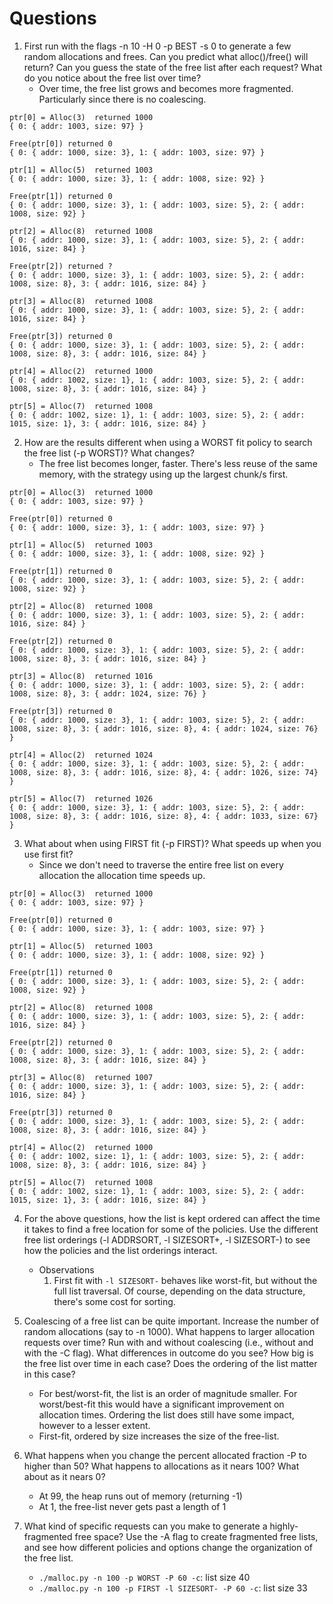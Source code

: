 # Questions
1. First run with the flags -n 10 -H 0 -p BEST -s 0 to generate a few random allocations and frees. Can you predict what alloc()/free() will return? Can you guess the state of the free list after each request? What do you notice about the free list over time?
    - Over time, the free list grows and becomes more fragmented. Particularly since there is no coalescing. 

```
ptr[0] = Alloc(3)  returned 1000
{ 0: { addr: 1003, size: 97} }

Free(ptr[0]) returned 0
{ 0: { addr: 1000, size: 3}, 1: { addr: 1003, size: 97} }

ptr[1] = Alloc(5)  returned 1003
{ 0: { addr: 1000, size: 3}, 1: { addr: 1008, size: 92} }

Free(ptr[1]) returned 0
{ 0: { addr: 1000, size: 3}, 1: { addr: 1003, size: 5}, 2: { addr: 1008, size: 92} }

ptr[2] = Alloc(8)  returned 1008
{ 0: { addr: 1000, size: 3}, 1: { addr: 1003, size: 5}, 2: { addr: 1016, size: 84} }

Free(ptr[2]) returned ?
{ 0: { addr: 1000, size: 3}, 1: { addr: 1003, size: 5}, 2: { addr: 1008, size: 8}, 3: { addr: 1016, size: 84} }

ptr[3] = Alloc(8)  returned 1008
{ 0: { addr: 1000, size: 3}, 1: { addr: 1003, size: 5}, 2: { addr: 1016, size: 84} }

Free(ptr[3]) returned 0
{ 0: { addr: 1000, size: 3}, 1: { addr: 1003, size: 5}, 2: { addr: 1008, size: 8}, 3: { addr: 1016, size: 84} }

ptr[4] = Alloc(2)  returned 1000
{ 0: { addr: 1002, size: 1}, 1: { addr: 1003, size: 5}, 2: { addr: 1008, size: 8}, 3: { addr: 1016, size: 84} }

ptr[5] = Alloc(7)  returned 1008
{ 0: { addr: 1002, size: 1}, 1: { addr: 1003, size: 5}, 2: { addr: 1015, size: 1}, 3: { addr: 1016, size: 84} }
```

2. How are the results different when using a WORST fit policy to search the free list (-p WORST)? What changes?
    - The free list becomes longer, faster. There's less reuse of the same memory, with the strategy using up the largest chunk/s first. 

```
ptr[0] = Alloc(3)  returned 1000
{ 0: { addr: 1003, size: 97} }

Free(ptr[0]) returned 0
{ 0: { addr: 1000, size: 3}, 1: { addr: 1003, size: 97} }

ptr[1] = Alloc(5)  returned 1003
{ 0: { addr: 1000, size: 3}, 1: { addr: 1008, size: 92} }

Free(ptr[1]) returned 0
{ 0: { addr: 1000, size: 3}, 1: { addr: 1003, size: 5}, 2: { addr: 1008, size: 92} }

ptr[2] = Alloc(8)  returned 1008
{ 0: { addr: 1000, size: 3}, 1: { addr: 1003, size: 5}, 2: { addr: 1016, size: 84} }

Free(ptr[2]) returned 0
{ 0: { addr: 1000, size: 3}, 1: { addr: 1003, size: 5}, 2: { addr: 1008, size: 8}, 3: { addr: 1016, size: 84} }

ptr[3] = Alloc(8)  returned 1016
{ 0: { addr: 1000, size: 3}, 1: { addr: 1003, size: 5}, 2: { addr: 1008, size: 8}, 3: { addr: 1024, size: 76} }

Free(ptr[3]) returned 0
{ 0: { addr: 1000, size: 3}, 1: { addr: 1003, size: 5}, 2: { addr: 1008, size: 8}, 3: { addr: 1016, size: 8}, 4: { addr: 1024, size: 76} }

ptr[4] = Alloc(2)  returned 1024
{ 0: { addr: 1000, size: 3}, 1: { addr: 1003, size: 5}, 2: { addr: 1008, size: 8}, 3: { addr: 1016, size: 8}, 4: { addr: 1026, size: 74} }

ptr[5] = Alloc(7)  returned 1026
{ 0: { addr: 1000, size: 3}, 1: { addr: 1003, size: 5}, 2: { addr: 1008, size: 8}, 3: { addr: 1016, size: 8}, 4: { addr: 1033, size: 67} }
```

3. What about when using FIRST fit (-p FIRST)? What speeds up when you use first fit?
    - Since we don't need to traverse the entire free list on every allocation the allocation time speeds up. 

```
ptr[0] = Alloc(3)  returned 1000
{ 0: { addr: 1003, size: 97} }

Free(ptr[0]) returned 0
{ 0: { addr: 1000, size: 3}, 1: { addr: 1003, size: 97} }

ptr[1] = Alloc(5)  returned 1003
{ 0: { addr: 1000, size: 3}, 1: { addr: 1008, size: 92} }

Free(ptr[1]) returned 0
{ 0: { addr: 1000, size: 3}, 1: { addr: 1003, size: 5}, 2: { addr: 1008, size: 92} }

ptr[2] = Alloc(8)  returned 1008
{ 0: { addr: 1000, size: 3}, 1: { addr: 1003, size: 5}, 2: { addr: 1016, size: 84} }

Free(ptr[2]) returned 0
{ 0: { addr: 1000, size: 3}, 1: { addr: 1003, size: 5}, 2: { addr: 1008, size: 8}, 3: { addr: 1016, size: 84} }

ptr[3] = Alloc(8)  returned 1007
{ 0: { addr: 1000, size: 3}, 1: { addr: 1003, size: 5}, 2: { addr: 1016, size: 84} }

Free(ptr[3]) returned 0
{ 0: { addr: 1000, size: 3}, 1: { addr: 1003, size: 5}, 2: { addr: 1008, size: 8}, 3: { addr: 1016, size: 84} }

ptr[4] = Alloc(2)  returned 1000
{ 0: { addr: 1002, size: 1}, 1: { addr: 1003, size: 5}, 2: { addr: 1008, size: 8}, 3: { addr: 1016, size: 84} }

ptr[5] = Alloc(7)  returned 1008
{ 0: { addr: 1002, size: 1}, 1: { addr: 1003, size: 5}, 2: { addr: 1015, size: 1}, 3: { addr: 1016, size: 84} }
```

4. For the above questions, how the list is kept ordered can affect the time it takes to find a free location for some of the policies. Use the different free list orderings (-l ADDRSORT, -l SIZESORT+, -l SIZESORT-) to see how the policies and the list orderings interact.
    - Observations
        1. First fit with `-l SIZESORT-` behaves like worst-fit, but without the full list traversal. Of course, depending on the data structure, there's some cost for sorting.

5. Coalescing of a free list can be quite important. Increase the number of random allocations (say to -n 1000). What happens to larger allocation requests over time? Run with and without coalescing (i.e., without and with the -C flag). What differences in outcome do you see? How big is the free list over time in each case? Does the ordering of the list matter in this case?
    - For best/worst-fit, the list is an order of magnitude smaller. For worst/best-fit this would have a significant improvement on allocation times. Ordering the list does still have some impact, however to a lesser extent. 
    - First-fit, ordered by size increases the size of the free-list.

6. What happens when you change the percent allocated fraction -P to higher than 50? What happens to allocations as it nears 100? What about as it nears 0?
    - At 99, the heap runs out of memory (returning -1)
    - At 1, the free-list never gets past a length of 1

7. What kind of specific requests can you make to generate a highly-fragmented free space? Use the -A flag to create fragmented free lists, and see how different policies and options change the organization of the free list.
    - `./malloc.py -n 100 -p WORST -P 60 -c`: list size 40
    - `./malloc.py -n 100 -p FIRST -l SIZESORT- -P 60 -c`: list size 33
